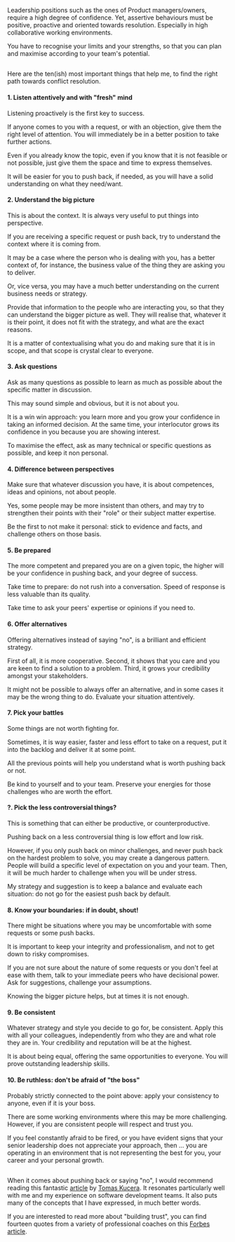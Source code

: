 Leadership positions such as the ones of Product managers/owners, require a high degree of confidence. Yet, assertive behaviours must be positive, proactive and oriented towards resolution. Especially in high collaborative working environments.

You have to recognise your limits and your strengths, so that you can plan and maximise according to your team's potential.

##

Here are the ten(ish) most important things that help me, to find the right path towards conflict resolution.

#### 1. Listen attentively and with "fresh" mind

Listening proactively is the first key to success.

If anyone comes to you with a request, or with an objection, give them the right level of attention. You will immediately be in a better position to take further actions.

Even if you already know the topic, even if you know that it is not feasible or not possible, just give them the space and time to express themselves.

It will be easier for you to push back, if needed, as you will have a solid understanding on what they need/want.


#### 2. Understand the big picture

This is about the context. It is always very useful to put things into perspective.

If you are receiving a specific request or push back, try to understand the context where it is coming from.

It may be a case where the person who is dealing with you, has a better context of, for instance, the business value of the thing they are asking you to deliver.

Or, vice versa, you may have a much better understanding on the current business needs or strategy.

Provide that information to the people who are interacting you, so that they can understand the bigger picture as well.  They will realise that, whatever it is their point, it does not fit with the strategy, and what are the exact reasons.

It is a matter of contextualising what you do and making sure that it is in scope, and that scope is crystal clear to everyone.


#### 3. Ask questions

Ask as many questions as possible to learn as much as possible about the specific matter in discussion.

This may sound simple and obvious, but it is not about you.

It is a win win approach: you learn more and you grow your confidence in taking an informed decision. At the same time, your interlocutor grows its confidence in you because you are showing interest.

To maximise the effect, ask as many technical or specific questions as possible, and keep it non personal.


#### 4. Difference between perspectives

Make sure that whatever discussion you have, it is about competences, ideas and opinions, not about people.

Yes, some people may be more insistent than others, and may try to strengthen their points with their "role" or their subject matter expertise.

Be the first to not make it personal: stick to evidence and facts, and challenge others on those basis.


#### 5. Be prepared

The more competent and prepared you are on a given topic, the higher will be your confidence in pushing back, and your degree of success.

Take time to prepare: do not rush into a conversation. Speed of response is less valuable than its quality.

Take time to ask your peers' expertise or opinions if you need to.


#### 6. Offer alternatives

Offering alternatives instead of saying "no", is a brilliant and efficient strategy.

First of all, it is more cooperative. Second, it shows that you care and you are keen to find a solution to a problem. Third, it grows your credibility amongst your stakeholders.

It might not be possible to always offer an alternative, and in some cases it may be the wrong thing to do. Evaluate your situation attentively.


#### 7. Pick your battles

Some things are not worth fighting for.

Sometimes, it is way easier, faster and less effort to take on a request, put it into the backlog and deliver it at some point.

All the previous points will help you understand what is worth pushing back or not.

Be kind to yourself and to your team. Preserve your energies for those challenges who are worth the effort.


#### ?. Pick the less controversial things?

This is something that can either be productive, or counterproductive.

Pushing back on a less controversial thing is low effort and low risk.

However, if you only push back on minor challenges, and never push back on the hardest problem to solve, you may create a dangerous pattern. People will build a specific level of expectation on you and your team. Then, it will be much harder to challenge when you will be under stress.

My strategy and suggestion is to keep a balance and evaluate each situation: do not go for the easiest push back by default.


#### 8. Know your boundaries: if in doubt, shout!

There might be situations where you may be uncomfortable with some requests or some push backs.

It is important to keep your integrity and professionalism, and not to get down to risky compromises.

If you are not sure about the nature of some requests or you don't feel at ease with them, talk to your immediate peers who have decisional power. Ask for suggestions, challenge your assumptions.

Knowing the bigger picture helps, but at times it is not enough.


#### 9. Be consistent

Whatever strategy and style you decide to go for, be consistent. Apply this with all your colleagues, independently from who they are and what role they are in. Your credibility and reputation will be at the highest.

It is about being equal, offering the same opportunities to everyone. You will prove outstanding leadership skills.


#### 10. Be ruthless: don't be afraid of "the boss"

Probably strictly connected to the point above: apply your consistency to anyone, even if it is your boss.

There are some working environments where this may be more challenging. However, if you are consistent people will respect and trust you.

If you feel constantly afraid to be fired, or you have evident signs that your senior leadership does not appreciate your approach, then ... you are operating in an environment that is not representing the best for you, your career and your personal growth.


##

When it comes about pushing back or saying "no", I would recommend reading this fantastic [article](https://thegeekyleader.com/2018/08/05/how-to-push-back-and-say-no/) by [Tomas Kucera](https://www.linkedin.com/in/tomaskucera/). It resonates particularly well with me and my experience on software development teams. It also puts many of the concepts that I have expressed, in much better words.

If you are interested to read more about "building trust", you can find fourteen quotes from a variety of professional coaches on this [Forbes article](https://www.forbes.com/sites/forbescoachescouncil/2019/01/25/14-ways-to-build-trust-when-encountering-pushback-at-work/?sh=190b1a8db578).
